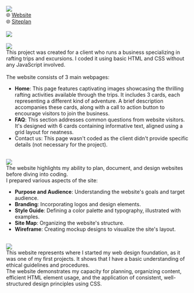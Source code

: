 <picture><img src="https://img.shields.io/badge/WHITE WATER RAFTING-purple?label=web"></picture><br>
🌐 <a href="https://ndamatta.github.io/WDD130-BYU-Idaho/wwr/">Website</a><br>
🌐 <a href="https://ndamatta.github.io/WDD130-BYU-Idaho/wwr/site-plan-rafting.html">Siteplan</a><br>
<br>
<picture><img src="https://img.shields.io/badge/DESCRIPTION:-blue"></picture><br>
<br>
<picture><img src="https://img.shields.io/badge/Website:-blue"></picture><br>
This project was created for a client who runs a business specializing in rafting trips and excursions. I coded it using basic HTML and CSS without any JavaScript involved.<br>
<br>
The website consists of 3 main webpages:<br>
<ul>
    <li><b>Home</b>: This page features captivating images showcasing the thrilling rafting activities available through the trips. It includes 3 cards, each representing a different kind of adventure. A brief description accompanies these cards, along with a call to action button to encourage visitors to join the business.</li>
    <li><b>FAQ</b>: This section addresses common questions from website visitors. It's designed with 6 cards containing informative text, aligned using a grid layout for neatness.</li>
    <li>Contact us</b>: This page wasn't coded as the client didn't provide specific details (not necessary for the project).</li>
</ul>
<br>
<picture><img src="https://img.shields.io/badge/Siteplan:-blue"></picture><br>
The website highlights my ability to plan, document, and design websites before diving into coding.<br>
I prepared various aspects of the site:
<ul>
    <li><b>Purpose and Audience</b>: Understanding the website's goals and target audience.</li>
    <li><b>Branding</b>: Incorporating logos and design elements.</li>
    <li><b>Style Guide</b>: Defining a color palette and typography, illustrated with examples.</li>
    <li><b>Site Map</b>: Organizing the website's structure.</li>
    <li><b>Wireframe</b>: Creating mockup designs to visualize the site's layout.  </li>
</ul>
<br>
<picture><img src="https://img.shields.io/badge/Conclusion:-blue"></picture><br>
This website represents where I started my web design foundation, as it was one of my first projects. It shows that I have a basic understanding of ethical guidelines and procedures.<br>
The website demonstrates my capacity for planning, organizing content, efficient HTML element usage, and the application of consistent, well-structured design principles using CSS.


